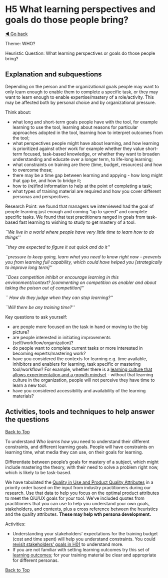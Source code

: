 <a name="TopofPage"></a>
# H5 What learning perspectives and goals do those people bring?
[◄ Go back](README.md)

Theme: WHO?

Heuristic Question: What learning perspectives or goals do those people bring?

## Explanation and subquestions
Depending on the person and the organizational goals people may want to only learn enough to enable them to complete a specific task, or they may want to learn enough to enable expertise/mastery of a role/activity. This may be affected both by personal choice and by organizational pressure.

Think about: 
- what long and short-term goals people have with the tool, for example learning to use the tool, learning about reasons for particular approaches adopted in the tool, learning how to interpret outcomes from the tool;
- what perspectives people might have about learning, and how learning is prioritized against other work for example whether they value short-term focused, task-based knowledge, or whether they want to broaden understanding and educate over a longer term, to life-long learning; 
- what constraints on training are there (time, budget, resources) and how to overcome those;
- there may be a time gap between learning and appying - how long might that gap be, and how to bridge it;
- how to (re)find information to help at the point of completing a task;
- what types of training material are required and how you cover different personas and perspectives.

Research Point: we found that managers we interviewed had the goal of people learning just enough and coming “up to speed” and complete specific tasks. We found that test practitioners ranged in goals from task-based fast learning to wishing to study to get mastery of a tool.

*``We live in a world where people have very little time to learn how to do things''*

*``they are expected to figure it out quick and do it''*

*``pressure to keep going, learn what you need to know right now – prevents you from learning full capability, which could have helped you [strategically to improve long term]''*

*``Does competition inhibit or encourage learning in this environment/context?  [commenting on competition as enabler and about taking the poison out of competition]''*

*`` How do they judge when they can stop learning?''*

*``Will there be any training time?''*

Key questions to ask yourself:
- are people more focused on the task in hand or moving to the big picture?
- are people interested in initiating improvements (self/workflow/organization)?
- do people want to complete current tasks or more interested in becoming experts/mastering work?
- have you considered the contexts for learning e.g. time available, inhibitors and enablers for learning, task specific or mastering tool/workflow? For example, whether there is a [learning culture that allows experimentation and a growth mindset](https://osf.io/preprints/psyarxiv/qz43x) - without that learning culture in the organization, people will not perceive they have time to learn a new tool. 
- have you considered accessibility and availability of the learning materials?

## Activities, tools and techniques to help answer the questions

[Back to Top](#TopofPage)

To understand *Who learns how* you need to understand their different constraints, and different learning goals. People will have constraints on learning time, what media they can use, on their goals for learning.

Differentiate between people’s goals for mastery of a subject, which might include mastering the theory, with their need to solve a problem right now, which is likely to be task-based.

We have tabulated the [Quality in Use and Product Quality Attributes](Qualityattributesv2.md) in a priority order based on the input from industry practitioners during our research. Use that data to help you focus on the optimal product attributes to meet the QiU/UX goals for your tool. We've included quotes from practitioners that you can use to help you understand your own goals, stakeholders, and contexts, plus a cross reference between the heuristics and the quality attributes. **These may help wth persona development.**

Activities: 
- Understanding your stakeholders’ expectations for the training budget (cost and time spent) will help you understand constraints. You could [revisit stakeholders’ goals in H01](H01-why-do-we-need-this-toll.md) to understand more.
- If you are not familiar with setting learning outcomes try this set of [learning outcomes](https://www.ctl.ox.ac.uk/effective-learning-outcomes); for your training material be clear and appropriate for different personas.

[Back to Top](#TopofPage)
